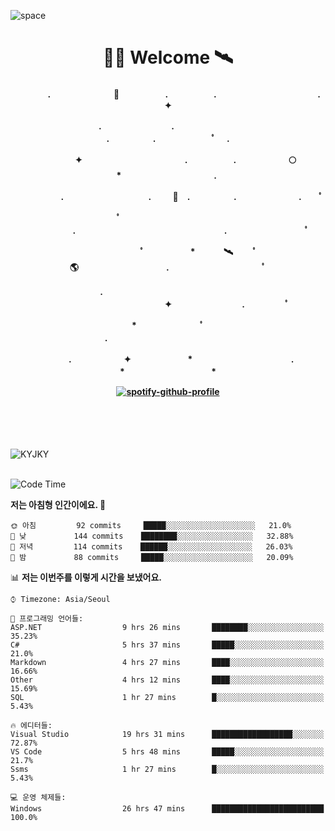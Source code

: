 ![space](https://user-images.githubusercontent.com/93513959/153272999-db6423b1-a80f-4b72-bf4c-7be2c9d6d328.png)



<h1 align="center">👨‍🚀 Welcome  🛰︎</h1>
<h4 align='center'>
<p align="center">　　　　.　　　　　　  　🌠　　　   　. 　　　　　.　　　　　　　　　　　  . 　　　 　       ✦     </p>
<p align="center">.　　　　　　　　.　　  　　　　  　 　　　　　　　　　　　.　　　　　.　　　　   　 ﾟ             　.        </p>
<p align="center">　　　　✦　　　　　  　　　　    　. 　　　　　.　　　　　　🌕　*　　　　　　　　　　  . 　　　 　            </p>
<p align="center">　　  　         　　. 　　　　   　 　　　.     　   　🚀　.　　　　　.　　　   　　　 .             　 ﾟ   </p>
<p align="center">　　ﾟ　　　　　　　　  　　　　   　 　　　　.　　　　　　　　　　　　　　　　　.   　　　            　  　　　ﾟ</p>
<p align="center"> 　　　　　　　ﾟ　　　 　　*　　   🛰︎　 　ﾟ　　　　🌎　　　　　　　　　　.　　　　　　　   　　  ﾟ          　   </p>
<p align="center">.　　　　　　　　　　  　　　　   　 　　　　　　　　　　　　 ✦　　　　　　　　.　   　　             ﾟ　  　　   </p>
<p align="center">　　　*　　　　　　  　ﾟ　　   　 　　　　.　　　　　　　　　　　　　　　　   　　            　  　　            </p>
<p align="center">　　　.　　　　　　✦  　　　　　   *　 　　　　　　　　　　.　　　　　　　*　　　　　   　              　  　*　  </p>

[![spotify-github-profile](https://spotify-github-profile.vercel.app/api/view?uid=316vepr7x7ia45xvcuqyysvtmpfe&cover_image=true&theme=novatorem&bar_color=37bac3&bar_color_cover=false)](https://spotify-github-profile.vercel.app/api/view?uid=316vepr7x7ia45xvcuqyysvtmpfe&redirect=true)

</h4>

<br>
<br>
<br>

<p align="left"><img src="https://github-readme-stats.vercel.app/api/top-langs?username=KYJKY&show_icons=true&locale=en&layout=compact&theme=radical" alt="KYJKY" />
<!--<img src="https://github-readme-stats.vercel.app/api?username=KYJKY&show_icons=true&locale=en&theme=radical" alt="KYJKY" />--> <br><br></p>

<!--START_SECTION:waka-->
![Code Time](http://img.shields.io/badge/Code%20Time-728%20hrs%2052%20mins-blue)

**저는 아침형 인간이에요. 🐤** 

```text
🌞 아침         92 commits     █████░░░░░░░░░░░░░░░░░░░░   21.0% 
🌆 낮　         144 commits    ████████░░░░░░░░░░░░░░░░░   32.88% 
🌃 저녁         114 commits    ██████░░░░░░░░░░░░░░░░░░░   26.03% 
🌙 밤　         88 commits     █████░░░░░░░░░░░░░░░░░░░░   20.09%

```


📊 **저는 이번주를 이렇게 시간을 보냈어요.** 

```text
⌚︎ Timezone: Asia/Seoul

💬 프로그래밍 언어들: 
ASP.NET                  9 hrs 26 mins       ████████░░░░░░░░░░░░░░░░░   35.23% 
C#                       5 hrs 37 mins       █████░░░░░░░░░░░░░░░░░░░░   21.0% 
Markdown                 4 hrs 27 mins       ████░░░░░░░░░░░░░░░░░░░░░   16.66% 
Other                    4 hrs 12 mins       ████░░░░░░░░░░░░░░░░░░░░░   15.69% 
SQL                      1 hr 27 mins        █░░░░░░░░░░░░░░░░░░░░░░░░   5.43%

🔥 에디터들: 
Visual Studio            19 hrs 31 mins      ██████████████████░░░░░░░   72.87% 
VS Code                  5 hrs 48 mins       █████░░░░░░░░░░░░░░░░░░░░   21.7% 
Ssms                     1 hr 27 mins        █░░░░░░░░░░░░░░░░░░░░░░░░   5.43%

💻 운영 체제들: 
Windows                  26 hrs 47 mins      █████████████████████████   100.0%

```


<!--END_SECTION:waka-->
